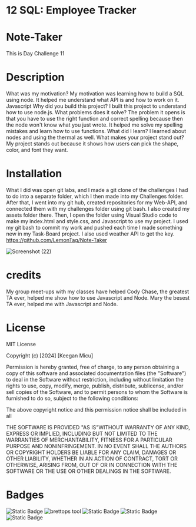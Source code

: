 # 12 SQL: Employee Tracker

# Note-Taker
This is Day Challenge 11
# Description
What was my motivation?
My motivation was learning how to build a SQL using node. It helped me understand what API is and how to work on it. Javascript
Why did you build this project?
I built this project to understand how to use node.js.
What problems does it solve?
The problem it opens is that you have to use the right function and correct spelling because then the node won't know what you just wrote. It helped me solve my spelling mistakes and learn how to use functions.
What did I learn?
I learned about nodes and using the thermal as well.
What makes your project stand out?
My project stands out because it shows how users can pick the shape, color, and font they want. 

# Installation
What I did was open git labs, and I made a git clone of the challenges I had to do into a separate folder, which I then made into my Challenges folder. 
After that, I went into my git hub, created repositories for my Web-API, and connected them with my challenges folder using git bash. I also created my assets folder there.
Then, I open the folder using Visual Studio code to make my index.html and style.css, and Javascript to use my project.
I used my git bash to commit my work and pushed each time I made something new in my Task-Board project. I also used weather API to get the key.
https://github.com/LemonTag/Note-Taker

![Screenshot (22)](https://github.com/LemonTag/SQL/assets/50891761/cff3b19d-02d5-4bd0-b693-01c76054efd9)


# credits
My group meet-ups with my classes have helped 
Cody Chase, the greatest TA ever, helped me show how to use Javascript and Node.
Mary the besest TA ever, helped me with Javascript and Node.




# License 
MIT License

Copyright (c) [2024] [Keegan Micu]

Permission is hereby granted, free of charge, to any person obtaining a copy
of this software and associated documentation files (the "Software") to deal
in the Software without restriction, including without limitation the rights
to use, copy, modify, merge, publish, distribute, sublicense, and/or sell
copies of the Software, and to permit persons to whom the Software is
furnished to do so, subject to the following conditions:

The above copyright notice and this permission notice shall be included in all

THE SOFTWARE IS PROVIDED "AS IS"WITHOUT WARRANTY OF ANY KIND, EXPRESS OR
IMPLIED, INCLUDING BUT NOT LIMITED TO THE WARRANTIES OF MERCHANTABILITY,
FITNESS FOR A PARTICULAR PURPOSE AND NONINFRINGEMENT. IN NO EVENT SHALL THE
AUTHORS OR COPYRIGHT HOLDERS BE LIABLE FOR ANY CLAIM, DAMAGES OR OTHER
LIABILITY, WHETHER IN AN ACTION OF CONTRACT, TORT OR OTHERWISE, ARISING FROM,
OUT OF OR IN CONNECTION WITH THE SOFTWARE OR THE USE OR OTHER DEALINGS IN THE
SOFTWARE.

# Badges
![Static Badge](https://img.shields.io/badge/vscoding-lightblue) ![brettops tool](https://img.shields.io/badge/brettops-tool-209cdf?labelColor=162d50) ![Static Badge](https://img.shields.io/badge/javascript-yellow) ![Static Badge](https://img.shields.io/badge/style.css-lightblue) ![Static Badge](https://img.shields.io/badge/index.html-orange)
